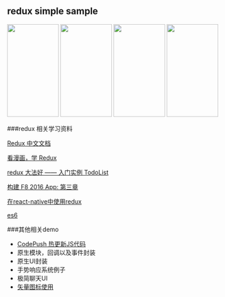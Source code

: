 
## redux simple sample
<p><img src="https://github.com/xiDaiDai/Redux_Practice_in_ReactNative/blob/master/screenshots/device-2016-06-15-175909.png" height="216" width="120" />
<img src="https://github.com/xiDaiDai/Redux_Practice_in_ReactNative/blob/master/screenshots/device-2016-06-15-150405.png" height="216" width="120" />
<img src="https://github.com/xiDaiDai/Redux_Practice_in_ReactNative/blob/master/screenshots/device-2016-06-15-150500.png" height="216" width="120" />
<img src="https://github.com/xiDaiDai/Redux_Practice_in_ReactNative/blob/master/screenshots/device-2016-06-15-150613.png" height="216" width="120" />
 
</p>
###redux 相关学习资料
<p><a href="http://cn.redux.js.org/docs/introduction/index.html">Redux 中文文档</a></p>
<p><a href="https://github.com/xiDaiDai/a-cartoon-intro-to-redux-cn">看漫画，学 Redux</a></p>
<p><a href="http://qiutc.me/post/redux-%E5%A4%A7%E6%B3%95%E5%A5%BD-%E2%80%94%E2%80%94-%E5%85%A5%E9%97%A8%E5%AE%9E%E4%BE%8B-TodoList.html">redux 大法好 —— 入门实例 TodoList</a></p>
<p><a href="http://f8-app.liaohuqiu.net/tutorials/building-the-f8-app/data/">构建 F8 2016 App: 第三章</a></p>
<p><a href="http://www.jianshu.com/p/2c43860b0532">在react-native中使用redux</a></p>
<p><a href="http://es6.ruanyifeng.com/#README">es6</a></p>

###其他相关demo
* <a href="http://microsoft.github.io/code-push/index.html#getting_started">CodePush 热更新JS代码</a>
* 原生模块，回调以及事件封装
* 原生UI封装
* 手势响应系统例子
* 极简聊天UI
* <a href="http://microsoft.github.io/code-push/index.html#getting_started">矢量图标使用</a>








